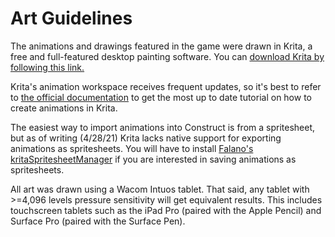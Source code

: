 # Art Guidelines

The animations and drawings featured in the game were drawn in Krita, a free and full-featured desktop painting software. You can [download Krita by following this link.](https://krita.org/en/)

Krita's animation workspace receives frequent updates, so it's best to refer to [the official documentation](https://docs.krita.org/en/user_manual/animation.html) to get the most up to date tutorial on how to create animations in Krita.

The easiest way to import animations into Construct is from a spritesheet, but as of writing (4/28/21) Krita lacks native support for exporting animations as spritesheets. You will have to install [Falano's kritaSpritesheetManager](https://github.com/Falano/kritaSpritesheetManager) if you are interested in saving animations as spritesheets.

All art was drawn using a Wacom Intuos tablet. That said, any tablet with >=4,096 levels pressure sensitivity will get equivalent results. This includes touchscreen tablets such as the iPad Pro (paired with the Apple Pencil) and Surface Pro (paired with the Surface Pen).